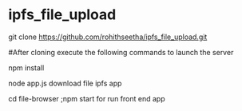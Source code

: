 # ipfs_file_upload
git clone https://github.com/rohithseetha/ipfs_file_upload.git


#After cloning execute the following commands to launch the server

npm install

node app.js
 download file ipfs app   

 cd file-browser ;npm start for run front end app
 